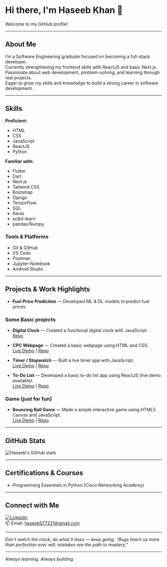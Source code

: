 # Hi there, I'm Haseeb Khan 👋

Welcome to my GitHub profile!

---

## About Me

I’m a Software Engineering graduate focused on becoming a full-stack developer.  
Currently strengthening my frontend skills with ReactJS and basic Next.js.  
Passionate about web development, problem-solving, and learning through real projects.  
Eager to grow my skills and knowledge to build a strong career in software development.

---

## Skills

**Proficient:**
* HTML
* CSS
* JavaScript
* ReactJS
* Python

**Familiar with:**
* Flutter
* Dart
* Next.js
* Tailwind CSS
* Bootstrap
* Django
* TensorFlow
* SQL
* Keras
* scikit-learn
* pandas/Numpy


### Tools & Platforms
- Git & GitHub  
- VS Code
- Postman
- Jupyter-Notebook
- Android Studio

---

## Projects & Work Highlights

- **Fuel Price Prediction** — Developed ML & DL models to predict fuel prices.

### Some Basic projects 
- **Digital Clock** — Created a functional digital clock with JavaScript.  
  [Repo](https://github.com/Haseeb-Khan-Official/digital-clock)
  
- **CPC Webpage** — Created a basic webpage using HTML and CSS.  
  [Live Demo](https://example.com/cpc-webpage) | [Repo](https://github.com/Haseeb-Khan-Official/MyProj/tree/main/UPgraded%20version)  

- **Timer / Stopwatch** — Built a live timer app with JavaScript.  
  [Live Demo](https://stop-watchv1.vercel.app/) | [Repo](https://github.com/Haseeb-Khan-Official/timer/tree/main)  

- **To-Do List** — Developed a basic to-do list app using ReactJS (live demo available).  
  [Live Demo](https://to-do-listv1.vercel.app/) | [Repo](https://github.com/Haseeb-Khan-Official/todo-list)  

### Game (just for fun)

- **Bouncing Ball Game** — Made a simple interactive game using HTML5 Canvas and JavaScript.  
  [Live Demo](https://example.com/bouncing-ball) | [Repo](https://github.com/Haseeb-Khan-Official/Ball-jumping-game)

---

## GitHub Stats

![Haseeb's GitHub stats](https://github-readme-stats.vercel.app/api?username=your-github-username&show_icons=true&theme=radical)

---

## Certifications & Courses

- Programming Essentials in Python (Cisco Networking Academy)
  
---

## Connect with Me

[![LinkedIn](https://img.shields.io/badge/-LinkedIn-blue?logo=linkedin&logoColor=white&style=flat-square)](https://www.linkedin.com/in/haseebkhanhk/)  
📫 Email: [haseeb577221@gmail.com](mailto:haseeb577221@gmail.com)

---

*Don’t watch the clock; do what it does — keep going.*
*“Bugs teach us more than perfection ever will; mistakes are the path to mastery.”*

---

*Always learning. Always building.*  
